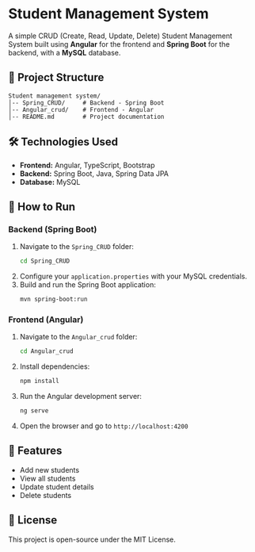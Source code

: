 # Student Management System

A simple CRUD (Create, Read, Update, Delete) Student Management System built using **Angular** for the frontend and **Spring Boot** for the backend, with a **MySQL** database.

## 📁 Project Structure
```
Student management system/
│-- Spring_CRUD/     # Backend - Spring Boot
│-- Angular_crud/    # Frontend - Angular
│-- README.md        # Project documentation
```

## 🛠️ Technologies Used
- **Frontend:** Angular, TypeScript, Bootstrap
- **Backend:** Spring Boot, Java, Spring Data JPA
- **Database:** MySQL

## 🚀 How to Run

### **Backend (Spring Boot)**
1. Navigate to the `Spring_CRUD` folder:
   ```bash
   cd Spring_CRUD
   ```
2. Configure your `application.properties` with your MySQL credentials.
3. Build and run the Spring Boot application:
   ```bash
   mvn spring-boot:run
   ```

### **Frontend (Angular)**
1. Navigate to the `Angular_crud` folder:
   ```bash
   cd Angular_crud
   ```
2. Install dependencies:
   ```bash
   npm install
   ```
3. Run the Angular development server:
   ```bash
   ng serve
   ```
4. Open the browser and go to `http://localhost:4200`

## 📌 Features
- Add new students
- View all students
- Update student details
- Delete students

## 📜 License
This project is open-source under the MIT License.

